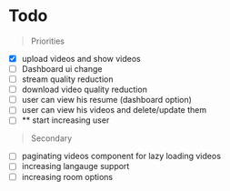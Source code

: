 # Todo 

> Priorities
- [x] upload videos and show videos
- [ ] Dashboard ui change
- [ ] stream quality reduction
- [ ] download video quality reduction
- [ ] user can view his resume (dashboard option)
- [ ] user can view his videos and delete/update them
- [ ] ** start increasing user

> Secondary
- [ ] paginating videos component for lazy loading videos 
- [ ] increasing langauge support
- [ ] increasing room options